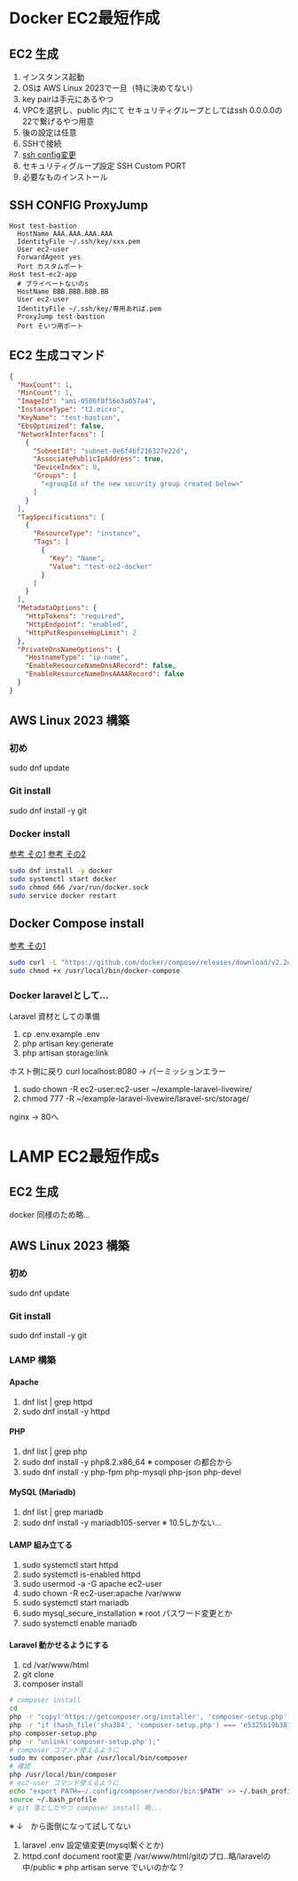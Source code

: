 # Docker EC2最短作成
## EC2 生成
1. インスタンス起動
1. OSは AWS Linux 2023で一旦（特に決めてない）
1. key pairは手元にあるやつ
1. VPCを選択し、public 内にて セキュリティグループとしてはssh 0.0.0.0の22で繋げるやつ用意
1. 後の設定は任意
1. SSHで接続
1. [ssh config変更](https://qiita.com/kenkono/items/434070d17097115ec5d8)
1. セキュリティグループ設定 SSH Custom PORT
1. 必要なものインストール

## SSH CONFIG ProxyJump
```config
Host test-bastion
  HostName AAA.AAA.AAA.AAA
  IdentityFile ~/.ssh/key/xxx.pem
  User ec2-user
  ForwardAgent yes
  Port カスタムポート
Host test-ec2-app
  # プライベートないのs
  HostName BBB.BBB.BBB.BB
  User ec2-user
  IdentityFile ~/.ssh/key/専用あれば.pem
  ProxyJump test-bastion
  Port そいつ用ポート
```
## EC2 生成コマンド
```json
{
  "MaxCount": 1,
  "MinCount": 1,
  "ImageId": "ami-0506f0f56e3a057a4",
  "InstanceType": "t2.micro",
  "KeyName": "test-bastion",
  "EbsOptimized": false,
  "NetworkInterfaces": [
    {
      "SubnetId": "subnet-0e6f4bf216327e22d",
      "AssociatePublicIpAddress": true,
      "DeviceIndex": 0,
      "Groups": [
        "<groupId of the new security group created below>"
      ]
    }
  ],
  "TagSpecifications": [
    {
      "ResourceType": "instance",
      "Tags": [
        {
          "Key": "Name",
          "Value": "test-ec2-docker"
        }
      ]
    }
  ],
  "MetadataOptions": {
    "HttpTokens": "required",
    "HttpEndpoint": "enabled",
    "HttpPutResponseHopLimit": 2
  },
  "PrivateDnsNameOptions": {
    "HostnameType": "ip-name",
    "EnableResourceNameDnsARecord": false,
    "EnableResourceNameDnsAAAARecord": false
  }
}
```

## AWS Linux 2023 構築
### 初め
sudo dnf update
### Git install
sudo dnf install -y git

### Docker install
[参考 その1](https://zenn.dev/rock_penguin/articles/28875c7b0a5e30)
[参考 その2](https://oddguy.hatenablog.com/entry/2023/05/16/104117)

```bash
sudo dnf install -y docker
sudo systemctl start docker
sudo chmod 666 /var/run/docker.sock
sudo service docker restart
```
## Docker Compose install
[参考 その1](https://zenn.dev/rock_penguin/articles/28875c7b0a5e30)
```bash
sudo curl -L "https://github.com/docker/compose/releases/download/v2.24.0/docker-compose-$(uname -s)-$(uname -m)" -o /usr/local/bin/docker-compose
sudo chmod +x /usr/local/bin/docker-compose
```

### Docker laravelとして...
Laravel 資材としての準備
1. cp .env.example .env
1. php artisan key:generate
1. php artisan storage:link

ホスト側に戻り
curl localhost:8080 → パーミッションエラー
1. sudo chown -R ec2-user:ec2-user ~/example-laravel-livewire/
1. chmod 777 -R ~/example-laravel-livewire/laravel-src/storage/

nginx → 80へ

# LAMP EC2最短作成s
## EC2 生成
docker 同様のため略...

## AWS Linux 2023 構築
### 初め
sudo dnf update
### Git install
sudo dnf install -y git
### LAMP 構築
#### Apache
1. dnf list | grep httpd
1. sudo dnf install -y httpd
#### PHP
1. dnf list | grep php
1. sudo dnf install -y php8.2.x86_64
※ composer の都合から
1. sudo dnf install -y  php-fpm php-mysqli php-json php-devel
#### MySQL (Mariadb)
1. dnf list | grep mariadb
1. sudo dnf install -y mariadb105-server
※ 10.5しかない...
#### LAMP 組み立てる
1. sudo systemctl start httpd
1. sudo systemctl is-enabled httpd
1. sudo usermod -a -G apache ec2-user
1. sudo chown -R ec2-user:apache /var/www
1. sudo systemctl start mariadb
1. sudo mysql_secure_installation
※ root パスワード変更とか
1. sudo systemctl enable mariadb

#### Laravel 動かせるようにする
1. cd /var/www/html
1. git clone
1. composer install
```bash
# composer install
cd
php -r "copy('https://getcomposer.org/installer', 'composer-setup.php');"
php -r "if (hash_file('sha384', 'composer-setup.php') === 'e5325b19b381bfd88ce90a5ddb7823406b2a38cff6bb704b0acc289a09c8128d4a8ce2bbafcd1fcbdc38666422fe2806') { echo 'Installer verified'; } else { echo 'Installer corrupt'; unlink('composer-setup.php'); } echo PHP_EOL;"
php composer-setup.php
php -r "unlink('composer-setup.php');"
# composer コマンド使えるように
sudo mv composer.phar /usr/local/bin/composer
# 確認
php /usr/local/bin/composer
# ec2-user コマンド使えるように
echo "export PATH=~/.config/composer/vendor/bin:$PATH" >> ~/.bash_profile
source ~/.bash_profile
# git 落としたやつ composer install 略...
```

※ ↓　から面倒になって試してない
1. laravel .env 設定値変更(mysql繋ぐとか)
1. httpd.conf document root変更
/var/www/html/gitのプロ..略/laravelの中/public
※ php artisan serve でいいのかな？
